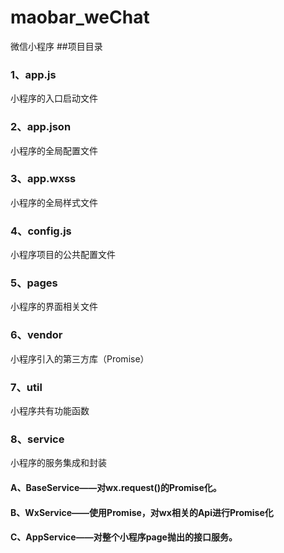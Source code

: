 # maobar_weChat
微信小程序
##项目目录
### 1、app.js
小程序的入口启动文件
### 2、app.json
小程序的全局配置文件
### 3、app.wxss
小程序的全局样式文件
### 4、config.js
小程序项目的公共配置文件

### 5、pages
小程序的界面相关文件
### 6、vendor
小程序引入的第三方库（Promise）
### 7、util
小程序共有功能函数
### 8、service
小程序的服务集成和封装
####  A、BaseService——对wx.request()的Promise化。
####  B、WxService——使用Promise，对wx相关的Api进行Promise化
####  C、AppService——对整个小程序page抛出的接口服务。
